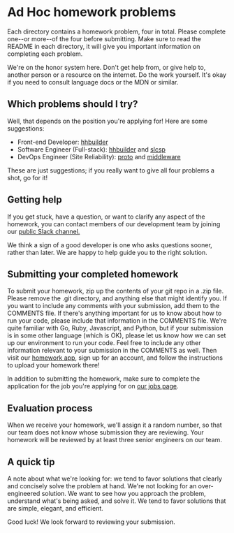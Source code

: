 Ad Hoc homework problems
========================

Each directory contains a homework problem, four in total. Please complete one--or
more--of the four before submitting. Make sure to read the README in each directory,
it will give you important information on completing each problem.

We're on the honor system here. Don't get help from, or give help to, another
person or a resource on the internet. Do the work yourself. It's okay if you
need to consult language docs or the MDN or similar.

Which problems should I try?
------------

Well, that depends on the position you're applying for! Here are some suggestions:

 - Front-end Developer: [hhbuilder](https://github.com/adhocteam/homework/tree/master/hhbuilder)
 - Software Engineer (Full-stack): [hhbuilder](https://github.com/adhocteam/homework/tree/master/hhbuilder) and [slcsp](https://github.com/adhocteam/homework/tree/master/slcsp)
 - DevOps Engineer (Site Reliability): [proto](https://github.com/adhocteam/homework/tree/master/proto) and [middleware](https://github.com/adhocteam/homework/tree/master/middleware)

These are just suggestions; if you really want to give all four problems a shot, go for it!

Getting help
------------

If you get stuck, have a question, or want to clarify any aspect of the
homework, you can contact members of our development team by
joining our [public Slack channel.](https://adhocteam-public.herokuapp.com)

We think a sign of a good developer is one who asks questions sooner, rather
than later. We are happy to help guide you to the right solution.

Submitting your completed homework
----------------------------------

To submit your homework, zip up the contents of your git repo in a .zip file.
Please remove the .git directory, and anything else that might identify you.
If you want to include any comments with your submission, add them to the
COMMENTS file. If there's anything important for us to know about how to run
your code, please include that information in the COMMENTS file. We're quite familiar with Go,
Ruby, Javascript, and Python, but if your submission is in some other
language (which is OK), please let us know how we can set up our environment
to run your code. Feel free to include any other information relevant to your
submission in the COMMENTS as well. Then visit our
[homework app](https://adhocteam.herokuapp.com/candidates/sign_up), sign up
for an account, and follow the instructions to upload your homework there!

In addition to submitting the homework, make sure to complete the application
for the job you're applying for on [our jobs page](https://www.adhocteam.us/join).

Evaluation process
------------------

When we receive your homework, we'll assign it a random number, so that our team
does not know whose submission they are reviewing. Your homework will be
reviewed by at least three senior engineers on our team.

A quick tip
-----------

A note about what we're looking for: we tend to favor solutions that clearly
and concisely solve the problem at hand. We're not looking for an
over-engineered solution. We want to see how you approach the problem,
understand what's being asked, and solve it. We tend to favor solutions that
are simple, elegant, and efficient.

Good luck! We look forward to reviewing your submission.
